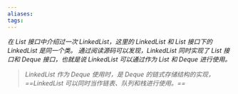 ```yaml
---
aliases: 
tags: 
---
```

_在 List 接口中介绍过一次 LinkedList，这里的 LinkedList 和 List 接口下的 LinkedList 是同一个类。_
_通过阅读源码可以发现，LinkedList 同时实现了 List 接口和 Deque 接口，也就是说 LinkedList 可以通过作为 List 和 Deque 进行使用。_

> _LinkedList 作为 Deque 使用时，是 Deque 的链式存储结构的实现，==LinkedList 可以同时当作链表、队列和栈进行使用。==_
